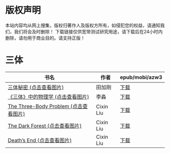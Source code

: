 # 版权声明

本站内容均从网上搜集，版权归著作人及版权方所有，如侵犯您的权益，请通知我们，我们将会及时删除！ 下载链接仅供宽带测试研究用途，请下载后在24小时内删除，请勿用于商业目的。请支持正版！

# 三体

| 书名 | 作者 | epub/mobi/azw3 |
| --- | --- | --- |
| [三体秘密 (点击查看图片)](https://www.dushupai.com/attachment/2024/06/11/8143d4700d686764.jpg) | 田加刚 | [下载](https://url89.ctfile.com/f/31084289-1375508785-577194?p=8866) |
| [《三体》中的物理学 (点击查看图片)](https://www.dushupai.com/attachment/2024/06/10/09b7824b133e2ec4.jpg) | 李淼 | [下载](https://url89.ctfile.com/f/31084289-1356994771-0f42c1?p=8866) |
| [The Three-Body Problem (点击查看图片)](https://www.dushupai.com/attachment/2024/06/02/efae7e8b0a8b8a0f.jpg) | Cixin Liu | [下载](https://url89.ctfile.com/f/31084289-1357013644-82ce19?p=8866) |
| [The Dark Forest (点击查看图片)](https://www.dushupai.com/attachment/2024/06/02/d7797db2a69c62e7.jpg) | Cixin Liu | [下载](https://url89.ctfile.com/f/31084289-1357013641-7de59a?p=8866) |
| [Death&#8217;s End (点击查看图片)](https://www.dushupai.com/attachment/2024/06/02/92d8ec355ea4d087.jpg) | Cixin Liu | [下载](https://url89.ctfile.com/f/31084289-1357013638-dd39ad?p=8866) |
